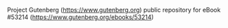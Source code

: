 Project Gutenberg (https://www.gutenberg.org) public repository for
eBook #53214 (https://www.gutenberg.org/ebooks/53214)
